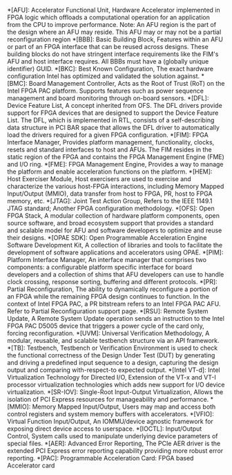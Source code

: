 *[AFU]: Accelerator Functional Unit, Hardware Accelerator implemented in FPGA logic which offloads a computational operation for an application from the CPU to improve performance. Note: An AFU region is the part of the design where an AFU may reside. This AFU may or may not be a partial reconfiguration region
*[BBB]: Basic Building Block, Features within an AFU or part of an FPGA interface that can be reused across designs. These building blocks do not have stringent interface requirements like the FIM's AFU and host interface requires. All BBBs must have a (globally unique identifier) GUID.
*[BKC]: Best Known Configuration, The exact hardware configuration Intel has optimized and validated the solution against.
*[BMC]: Board Management Controller, Acts as the Root of Trust (RoT) on the Intel FPGA PAC platform. Supports features such as power sequence management and board monitoring through on-board sensors.
*[DFL]: Device Feature List, A concept inherited from OFS. The DFL drivers provide support for FPGA devices that are designed to support the Device Feature List. The DFL, which is implemented in RTL, consists of a self-describing data structure in PCI BAR space that allows the DFL driver to automatically load the drivers required for a given FPGA configuration.
*[FIM]: FPGA Interface Manager, Provides platform management, functionality, clocks, resets and standard interfaces to host and AFUs. The FIM resides in the static region of the FPGA and contains the FPGA Management Engine (FME) and I/O ring.
*[FME]: FPGA Management Engine, Provides a way to manage the platform and enable acceleration functions on the platform.
*[HEM]:  Host Exerciser Module, Host exercisers are used to exercise and characterize the various host-FPGA interactions, including Memory Mapped Input/Output (MMIO), data transfer from host to FPGA, PR, host to FPGA memory, etc.
*[JTAG]:  Joint Test Action Group, Refers to the IEEE 1149.1 JTAG standard; Another FPGA configuration methodology.
*[OFS]: Open FPGA Stack, A modular collection of hardware platform components, open source software, and broad ecosystem support that provides a standard and scalable model for AFU and software developers to optimize and reuse their designs.
*[OPAE SDK]: Open Programmable Acceleration Engine Software Development Kit, A collection of libraries and tools to facilitate the development of software applications and accelerators using OPAE.
*[PIM]: Platform Interface Manager, An interface manager that comprises two components: a configurable platform specific interface for board developers and a collection of shims that AFU developers can use to handle clock crossing, response sorting, buffering and different protocols.
*[PR]: Partial Reconfiguration, The ability to dynamically reconfigure a portion of an FPGA while the remaining FPGA design continues to function. In the context of Intel FPGA PAC, a PR bitstream refers to an Intel FPGA PAC AFU. Refer to Partial Reconfiguration support page.
*[RSU]: Remote System Update, A Remote System Update operation sends an instruction to the Intel FPGA PAC D5005 device that triggers a power cycle of the card only, forcing reconfiguration.
*[UVM]: Universal Verification Methodology, A modular, reusable, and scalable testbench structure via an API framework.
*[TB]: Testbench, Testbench or Verification Environment is used to check the functional correctness of the Design Under Test (DUT) by generating and driving a predefined input sequence to a design, capturing the design output and comparing with-respect-to expected output.
*[Intel VT-d]: Intel Virtualization Technology for Directed I/O, Extension of the VT-x and VT-I processor virtualization technologies which adds new support for I/O device virtualization.
*[SR-IOV]: Single-Root Input-Output Virtualization, Allows the isolation of PCI Express resources for manageability and performance.
*[MMIO]: Memory Mapped Input/Output, Users may map and access both control registers and system memory buffers with accelerators.
*[VFIO]: Virtual Function Input/Output, An IOMMU/device agnostic framework for exposing direct device access to userspace.
*[IOCTL]: Input/Output Control, System calls used to manipulate underlying device parameters of special files.
*[AER]: Advanced Error Reporting, The PCIe AER driver is the extended PCI Express error reporting capability providing more robust error reporting.
*[PAC]: Programmable Acceleration Card: FPGA based Accelerator card